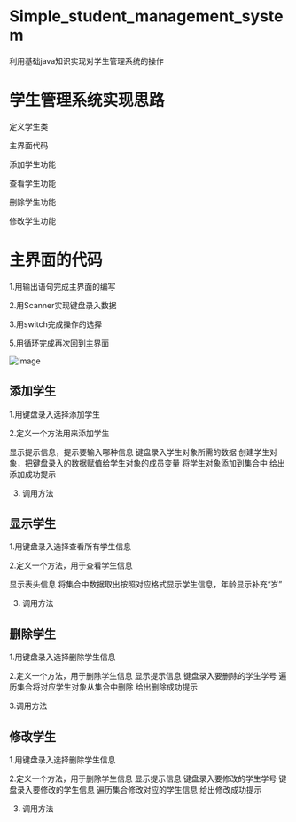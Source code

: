 # Simple_student_management_system
利用基础java知识实现对学生管理系统的操作

# 学生管理系统实现思路
定义学生类

主界面代码

添加学生功能

查看学生功能

删除学生功能

修改学生功能

# 主界面的代码
1.用输出语句完成主界面的编写

2.用Scanner实现键盘录入数据

3.用switch完成操作的选择

5.用循环完成再次回到主界面


![image](https://user-images.githubusercontent.com/61231746/152664212-89bdd22c-e9c7-4eee-8610-d555f2e4381f.png)

## 添加学生
1.用键盘录入选择添加学生

2.定义一个方法用来添加学生

  显示提示信息，提示要输入哪种信息
  键盘录入学生对象所需的数据
  创建学生对象，把键盘录入的数据赋值给学生对象的成员变量
  将学生对象添加到集合中
  给出添加成功提示
  
3. 调用方法

## 显示学生
1.用键盘录入选择查看所有学生信息

2.定义一个方法，用于查看学生信息

  显示表头信息
  将集合中数据取出按照对应格式显示学生信息，年龄显示补充“岁”
  
3. 调用方法

## 删除学生
1.用键盘录入选择删除学生信息

2.定义一个方法，用于删除学生信息
  显示提示信息
  键盘录入要删除的学生学号
  遍历集合将对应学生对象从集合中删除
  给出删除成功提示
  
3.调用方法

## 修改学生
1.用键盘录入选择删除学生信息

2.定义一个方法，用于删除学生信息
  显示提示信息
  键盘录入要修改的学生学号
  键盘录入要修改的学生信息
  遍历集合修改对应的学生信息
  给出修改成功提示
  
3. 调用方法




     
